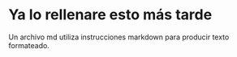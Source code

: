 # Ya lo rellenare esto más tarde
Un archivo md utiliza instrucciones markdown para producir texto formateado.
